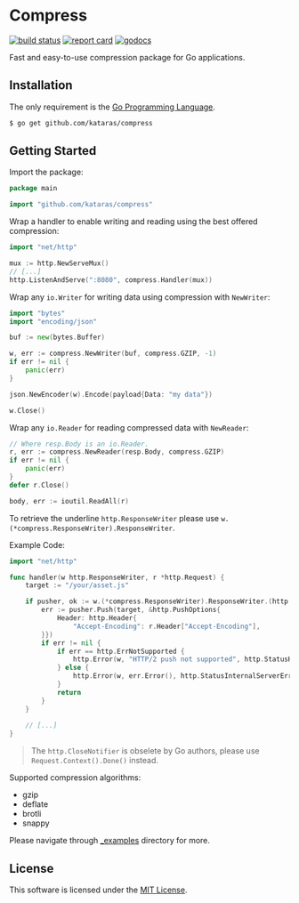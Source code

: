 # Compress

[![build status](https://img.shields.io/travis/com/kataras/compress/master.svg?style=for-the-badge&logo=travis)](https://travis-ci.com/github/kataras/compress) [![report card](https://img.shields.io/badge/report%20card-a%2B-ff3333.svg?style=for-the-badge)](https://goreportcard.com/report/github.com/kataras/compress) [![godocs](https://img.shields.io/badge/go-%20docs-488AC7.svg?style=for-the-badge)](https://godoc.org/github.com/kataras/compress)

Fast and easy-to-use compression package for Go applications.

## Installation

The only requirement is the [Go Programming Language](https://golang.org/dl).

```sh
$ go get github.com/kataras/compress
```

## Getting Started

Import the package:

```go
package main

import "github.com/kataras/compress"
```

Wrap a handler to enable writing and reading using the best offered compression:

```go
import "net/http"

mux := http.NewServeMux()
// [...]
http.ListenAndServe(":8080", compress.Handler(mux))
```

Wrap any `io.Writer` for writing data using compression with `NewWriter`:

```go
import "bytes"
import "encoding/json"

buf := new(bytes.Buffer)

w, err := compress.NewWriter(buf, compress.GZIP, -1)
if err != nil {
    panic(err)
}

json.NewEncoder(w).Encode(payload{Data: "my data"})

w.Close()
```

Wrap any `io.Reader` for reading compressed data with `NewReader`:

```go
// Where resp.Body is an io.Reader.
r, err := compress.NewReader(resp.Body, compress.GZIP)
if err != nil {
    panic(err)
}
defer r.Close()

body, err := ioutil.ReadAll(r)
```

To retrieve the underline `http.ResponseWriter` please use `w.(*compress.ResponseWriter).ResponseWriter`.

Example Code:
```go
import "net/http"

func handler(w http.ResponseWriter, r *http.Request) {
    target := "/your/asset.js"

	if pusher, ok := w.(*compress.ResponseWriter).ResponseWriter.(http.Pusher); ok {
		err := pusher.Push(target, &http.PushOptions{
            Header: http.Header{
                "Accept-Encoding": r.Header["Accept-Encoding"],
        }})
		if err != nil {
			if err == http.ErrNotSupported {
				http.Error(w, "HTTP/2 push not supported", http.StatusHTTPVersionNotSupported)
			} else {
				http.Error(w, err.Error(), http.StatusInternalServerError)
			}
			return
		}
    }
    
    // [...]
}
```

> The `http.CloseNotifier` is obselete by Go authors, please use `Request.Context().Done()` instead.

Supported compression algorithms:

- gzip
- deflate
- brotli
- snappy

Please navigate through [_examples](_examples) directory for more.

## License

This software is licensed under the [MIT License](LICENSE).
